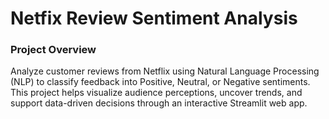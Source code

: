 # Netfix Review Sentiment Analysis

### Project Overview

Analyze customer reviews from Netflix using Natural Language Processing (NLP) to classify feedback into Positive, Neutral, or Negative sentiments.
This project helps visualize audience perceptions, uncover trends, and support data-driven decisions through an interactive Streamlit web app.

### 